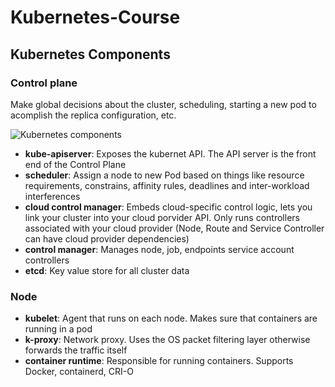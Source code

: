 # Kubernetes-Course

## Kubernetes Components

### Control plane
Make global decisions about the cluster, scheduling, starting a new pod to acomplish the replica configuration, etc.

![Kubernetes components](https://d33wubrfki0l68.cloudfront.net/2475489eaf20163ec0f54ddc1d92aa8d4c87c96b/e7c81/images/docs/components-of-kubernetes.svg)

- **kube-apiserver**: Exposes the kubernet API. The API server is the front end of the Control Plane
- **scheduler**: Assign a node to new Pod based on things like resource requirements, constrains, affinity rules, deadlines and inter-workload interferences
- **cloud control manager**: Embeds cloud-specific control logic, lets you link your cluster into your cloud porvider API. Only runs controllers associated with your cloud provider (Node, Route and Service Controller can have cloud provider dependencies)
- **control manager**: Manages node, job, endpoints service account controllers
- **etcd**: Key value store for all cluster data

### Node

- **kubelet**: Agent that runs on each node. Makes sure that containers are running in a pod
- **k-proxy**: Network proxy. Uses the OS packet filtering layer otherwise forwards the traffic itself
- **container runtime**: Responsible for running containers. Supports Docker, containerd, CRI-O
